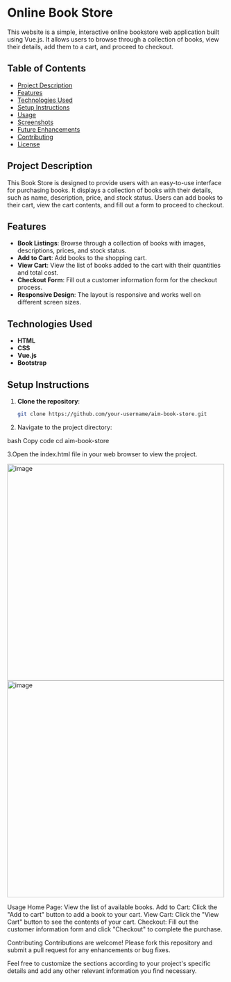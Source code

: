# Online Book Store

This website is a simple, interactive online bookstore web application built using Vue.js. It allows users to browse through a collection of books, view their details, add them to a cart, and proceed to checkout.

## Table of Contents
- [Project Description](#project-description)
- [Features](#features)
- [Technologies Used](#technologies-used)
- [Setup Instructions](#setup-instructions)
- [Usage](#usage)
- [Screenshots](#screenshots)
- [Future Enhancements](#future-enhancements)
- [Contributing](#contributing)
- [License](#license)

## Project Description
 This Book Store is designed to provide users with an easy-to-use interface for purchasing books. It displays a collection of books with their details, such as name, description, price, and stock status. Users can add books to their cart, view the cart contents, and fill out a form to proceed to checkout.

## Features
- **Book Listings**: Browse through a collection of books with images, descriptions, prices, and stock status.
- **Add to Cart**: Add books to the shopping cart.
- **View Cart**: View the list of books added to the cart with their quantities and total cost.
- **Checkout Form**: Fill out a customer information form for the checkout process.
- **Responsive Design**: The layout is responsive and works well on different screen sizes.

## Technologies Used
- **HTML**
- **CSS**
- **Vue.js**
- **Bootstrap**

## Setup Instructions
1. **Clone the repository**:
   ```bash
   git clone https://github.com/your-username/aim-book-store.git

2. Navigate to the project directory:

bash
Copy code
cd aim-book-store

3.Open the index.html file in your web browser to view the project.

<img src="images/Screenshot (83).png" alt="image" width="500" heigth="300"/>
<img src="images/Screenshot (84).png" alt="image" width="500" heigth="300"/>

Usage
Home Page: View the list of available books.
Add to Cart: Click the "Add to cart" button to add a book to your cart.
View Cart: Click the "View Cart" button to see the contents of your cart.
Checkout: Fill out the customer information form and click "Checkout" to complete the purchase.

Contributing
Contributions are welcome! Please fork this repository and submit a pull request for any enhancements or bug fixes.

Feel free to customize the sections according to your project's specific details and add any other relevant information you find necessary.
